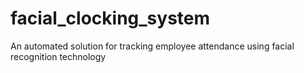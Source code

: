 # facial_clocking_system
An automated solution for tracking employee attendance using facial recognition technology

